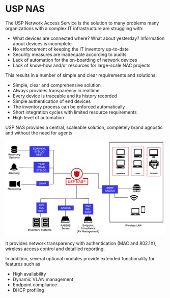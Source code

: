 # USP NAS

The USP Network Access Service is the solution to many problems many organizations with a complex IT
infrastructure are struggling with:

* What devices are connected where? What about yesterday? Information about devices is incomplete
* No enforcement of keeping the IT inventory up-to-date
* Security measures are inadequate according to audits
* Lack of automation for the on-boarding of network devices
* Lack of know-how and/or resources for large-scale NAC projects

This results in a number of simple and clear requirements and solutions:

* Simple, clear and comprehensive solution
* Always provides transparency in realtime
* Every device is traceable and its history recorded
* Simple authentication of end devices
* The inventory process can be enforced automatically
* Short integration cycles with limited resource requirements
* High level of automation

USP NAS provides a central, scaleable solution, completely brand agnostic and without
the need for agents.

![NAS System Overview](assets/images/nas_screenshot_1.png)

It provides network transparency with authentication (MAC and 802.1X), wireless access 
control and detailled reporting.

In addition, several optional modules provide extended functionality for features such as

* High availability
* Dynamic VLAN management
* Endpoint compliance
* DHCP profiling